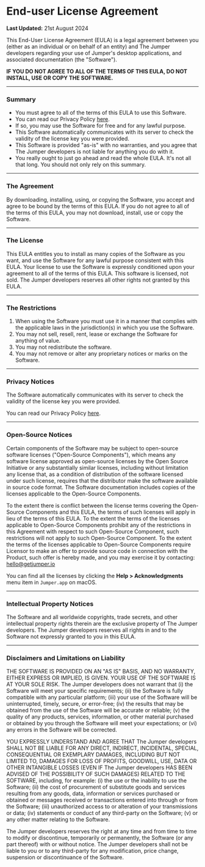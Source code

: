 # End-user License Agreement

**Last Updated:** 21st August 2024

This End-User License Agreement (EULA) is a legal agreement between you (either as an individual or on behalf of an entity) and The Jumper developers regarding your use of Jumper's desktop applications, and associated documentation (the "Software").

**IF YOU DO NOT AGREE TO ALL OF THE TERMS OF THIS EULA, DO NOT INSTALL, USE OR COPY THE SOFTWARE.**

---

### Summary

-	You must agree to all of the terms of this EULA to use this Software.
-   You can read our Privacy Policy [here](/privacy/).
-	If so, you may use the Software for free and for any lawful purpose.
-	This Software automatically communicates with its server to check the validity of the license key you were provided.
-	This Software is provided "as-is" with no warranties, and you agree that The Jumper developers is not liable for anything you do with it.
-	You really ought to just go ahead and read the whole EULA. It's not all that long. You should not only rely on this summary.

---

### The Agreement

By downloading, installing, using, or copying the Software, you accept and agree to be bound by the terms of this EULA. If you do not agree to all of the terms of this EULA, you may not download, install, use or copy the Software.

---

### The License

This EULA entitles you to install as many copies of the Software as you want, and use the Software for any lawful purpose consistent with this EULA. Your license to use the Software is expressly conditioned upon your agreement to all of the terms of this EULA. This software is licensed, not sold. The Jumper developers reserves all other rights not granted by this EULA.

---

### The Restrictions

1. When using the Software you must use it in a manner that complies with the applicable laws in the jurisdiction(s) in which you use the Software.
2. You may not sell, resell, rent, lease or exchange the Software for anything of value.
3. You may not redistribute the software.
4. You may not remove or alter any proprietary notices or marks on the Software.

---

### Privacy Notices

The Software automatically communicates with its server to check the validity of the license key you were provided.

You can read our Privacy Policy [here](/privacy/).

---

### Open-Source Notices

Certain components of the Software may be subject to open-source software licenses ("Open-Source Components"), which means any software license approved as open-source licenses by the Open Source Initiative or any substantially similar licenses, including without limitation any license that, as a condition of distribution of the software licensed under such license, requires that the distributor make the software available in source code format. The Software documentation includes copies of the licenses applicable to the Open-Source Components.

To the extent there is conflict between the license terms covering the Open-Source Components and this EULA, the terms of such licenses will apply in lieu of the terms of this EULA. To the extent the terms of the licenses applicable to Open-Source Components prohibit any of the restrictions in this Agreement with respect to such Open-Source Component, such restrictions will not apply to such Open-Source Component. To the extent the terms of the licenses applicable to Open-Source Components require Licensor to make an offer to provide source code in connection with the Product, such offer is hereby made, and you may exercise it by contacting: [hello@getjumper.io](mailto:hello@getjumper.io)

You can find all the licenses by clicking the **Help > Acknowledgments** menu item in `Jumper.app` on macOS.

---

### Intellectual Property Notices

The Software and all worldwide copyrights, trade secrets, and other intellectual property rights therein are the exclusive property of The Jumper developers. The Jumper developers reserves all rights in and to the Software not expressly granted to you in this EULA.

---

### Disclaimers and Limitations on Liability

THE SOFTWARE IS PROVIDED ON AN "AS IS" BASIS, AND NO WARRANTY, EITHER EXPRESS OR IMPLIED, IS GIVEN. YOUR USE OF THE SOFTWARE IS AT YOUR SOLE RISK. The Jumper developers does not warrant that (i) the Software will meet your specific requirements; (ii) the Software is fully compatible with any particular platform; (iii) your use of the Software will be uninterrupted, timely, secure, or error-free; (iv) the results that may be obtained from the use of the Software will be accurate or reliable; (v) the quality of any products, services, information, or other material purchased or obtained by you through the Software will meet your expectations; or (vi) any errors in the Software will be corrected.

YOU EXPRESSLY UNDERSTAND AND AGREE THAT The Jumper developers SHALL NOT BE LIABLE FOR ANY DIRECT, INDIRECT, INCIDENTAL, SPECIAL, CONSEQUENTIAL OR EXEMPLARY DAMAGES, INCLUDING BUT NOT LIMITED TO, DAMAGES FOR LOSS OF PROFITS, GOODWILL, USE, DATA OR OTHER INTANGIBLE LOSSES (EVEN IF The Jumper developers HAS BEEN ADVISED OF THE POSSIBILITY OF SUCH DAMAGES) RELATED TO THE SOFTWARE, including, for example: (i) the use or the inability to use the Software; (ii) the cost of procurement of substitute goods and services resulting from any goods, data, information or services purchased or obtained or messages received or transactions entered into through or from the Software; (iii) unauthorized access to or alteration of your transmissions or data; (iv) statements or conduct of any third-party on the Software; (v) or any other matter relating to the Software.

The Jumper developers reserves the right at any time and from time to time to modify or discontinue, temporarily or permanently, the Software (or any part thereof) with or without notice. The Jumper developers shall not be liable to you or to any third-party for any modification, price change, suspension or discontinuance of the Software.